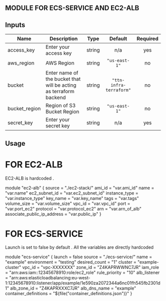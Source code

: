 
## MODULE FOR ECS-SERVICE AND EC2-ALB
## Inputs

| Name | Description | Type | Default | Required |
|------|-------------|:----:|:-----:|:-----:|
| access\_key | Enter your access key | string | n/a | yes |
| aws\_region | AWS Region | string | `"us-east-1"` | no |
| bucket | Enter name of the bucket that will be acting as terraform backend | string | `"ttn-infra-terraform"` | no |
| bucket\_region | Region of S3 Bucket Region | string | `"us-east-1"` | no |
| secret\_key | Enter your secret key | string | n/a | yes |



Usage
-----

# FOR EC2-ALB
EC2-ALB is hardcoded .

module "ec2-alb" {
  source        = "./ec2-stack/"
  ami_id        = "var.ami_id"
  name          = "var.name"
  ec2_subnet_id = "var.ec2_subnet_id"
  instance_type = "var.instance_type"
  key_name      = "var.key_name"
  tags          = "var.tags"
  volume_size   = "var.volume_size"
  vpc_id        = "var.vpc_id"
  port          = "var.port_ec2"
  protocol      = "var.protocol_ec2"
  arn           = "var.arn_of_alb"
  associate_public_ip_address = "var.public_ip"
}

# FOR ECS-SERVICE
Launch is set to false by default .
All the variables are directly hardcoded

module "ecs-service" {
  launch = false
  source = "./ecs-service/"
  name                  = "example"
  environment           = "testing"
  desired_count         = "1"
  cluster               = "example-cluster"
  vpc_id                = "vpc-XXXXXXX"
  zone_id               = "Z4KAPRWWNC7JR"
  iam_role              = "arn:aws:iam::12345678910:role/ec2_role"
  rule_priority         = "10"
  alb_listener          = "arn:aws:elasticloadbalancing:eu-west-1:12345678910:listener/app/example/1e590za2072344a6nc01fh545fb2301d1"
  alb_zone_id           = "Z4KAPRXXXC7JR"
  alb_dns_name          = "example"
  container_definitions = "${file("container_definitions.json")}"
}

